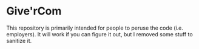 # Give'rCom

This repository is primarily intended for people to peruse the code (i.e. employers).  It will work if you can figure it out, but I removed some stuff to sanitize it.
